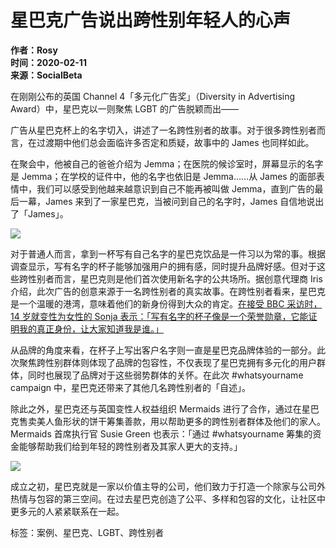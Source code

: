 # 星巴克广告说出跨性别年轻人的心声

**作者：Rosy**  
**时间：2020-02-11**  
**来源：SocialBeta**

在刚刚公布的英国 Channel 4「多元化广告奖」（Diversity in Advertising Award）中，星巴克以一则聚焦 LGBT 的广告脱颖而出——

广告从星巴克杯上的名字切入，讲述了一名跨性别者的故事。对于很多跨性别者而言，在过渡期中他们总会面临许多否定和质疑，故事中的 James 也同样如此。

在聚会中，他被自己的爸爸介绍为 Jemma；在医院的候诊室时，屏幕显示的名字是 Jemma；在学校的证件中，他的名字也依旧是 Jemma……从 James 的面部表情中，我们可以感受到他越来越意识到自己不能再被叫做 Jemma，直到广告的最后一幕，James 来到了一家星巴克，当被问到自己的名字时，James 自信地说出了「James」。

![](https://socialbeta.oss-cn-hangzhou.aliyuncs.com/upload/2131-1581328440.png)

对于普通人而言，拿到一杯写有自己名字的星巴克饮品是一件习以为常的事。根据调查显示，写有名字的杯子能够加强用户的拥有感，同时提升品牌好感。但对于这些跨性别者而言，星巴克则是他们首次使用新名字的公共场所。据创意代理商 Iris 介绍，此次广告的创意来源于一名跨性别者的真实故事。在跨性别者看来，星巴克是一个温暖的港湾，意味着他们的新身份得到大众的肯定。[在接受 BBC 采访时，14 岁就变性为女性的 Sonja 表示：「写有名字的杯子像是一个荣誉勋章，它能证明我的真正身份，让大家知道我是谁。」](https://www.bbc.co.uk/news/business-51323246)

从品牌的角度来看，在杯子上写出客户名字则一直是星巴克品牌体验的一部分。此次聚焦跨性别群体则体现了品牌的包容性，不仅表现了星巴克拥有多元化的用户群体，同时也展现了品牌对于这些弱势群体的关怀。在此次 #whatsyourname campaign 中，星巴克还带来了其他几名跨性别者的「自述」。

除此之外，星巴克还与英国变性人权益组织 Mermaids 进行了合作，通过在星巴克售卖美人鱼形状的饼干筹集善款，用以帮助更多的跨性别者群体及他们的家人。Mermaids 首席执行官 Susie Green 也表示：「通过 #whatsyourname 筹集的资金能够帮助我们给到年轻的跨性别者及其家人更大的支持。」

![](https://socialbeta.oss-cn-hangzhou.aliyuncs.com/upload/2131-1581329056.gif)

成立之初，星巴克就是一家以价值主导的公司，他们致力于打造一个除家与公司外热情与包容的第三空间。在过去星巴克创造了公平、多样和包容的文化，让社区中更多元的人紧紧联系在一起。

标签：案例、星巴克、LGBT、跨性别者